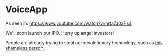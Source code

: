# VoiceApp

As seen in: https://www.youtube.com/watch?v=hrta7J0xFs4

We'll soon launch our IPO. Hurry up angel investors!

People are already trying to steal our revolutionary technology, such as [this shameless person](https://github.com/ezztherose/VoiceApp-html-js).
